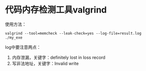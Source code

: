 # 代码内存检测工具valgrind

使用方法：
```
valgrind --tool=memcheck --leak-check=yes --log-file=result.log ./my_exe
```

log中要注意两点：
1. 内存泄漏，关键字：definitely lost in loss record
2. 写非法地址，关键字：Invalid write
